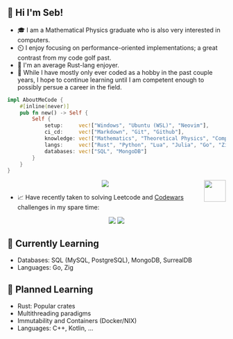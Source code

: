 <h2>🐋 Hi I'm Seb!</h2>



- 🎓 I am a Mathematical Physics graduate who is also very interested in computers.
- ⏲️ I enjoy focusing on performance-oriented implementations; a great contrast from my code golf past.
- 🦀 I'm an average Rust-lang enjoyer.
- 💼 While I have mostly only ever coded as a hobby in the past couple years, I hope to continue learning until I am competent enough to possibly persue a career in the field.

```rust
impl AboutMeCode {
    #[inline(never)]
    pub fn new() -> Self {
        Self {
            setup:     vec!["Windows", "Ubuntu (WSL)", "Neovim"],
            ci_cd:     vec!["Markdown", "Git", "Github"],
            knowledge: vec!["Mathematics", "Theoretical Physics", "Computer Science"],
            langs:     vec!["Rust", "Python", "Lua", "Julia", "Go", "Zig", "C++"],      // Sorted by decreasing skill
            databases: vec!["SQL", "MongoDB"]                                           // WIP
        }
    }
}
```
<img align="right" src="https://media.giphy.com/media/j0ph697YBTGM8zm3u8/giphy.gif" width="50">
<p align="center">
    <img src="https://github-readme-stats.vercel.app/api/top-langs/?username=aritmos&size_weight=0.5&count_weight=1&hide=html&exclude_repo=Computer-Modelling,ziglings&layout=compact">
</p>

- 📈 Have recently taken to solving Leetcode and [Codewars](https://www.codewars.com) challenges in my spare time:

<!-- <div style="display: flex; justify-content: center;"> -->
<div align="center">
  <img src="https://img.shields.io/badge/dynamic/json?style=for-the-badge&labelColor=black&color=%23ffa116&label=Solved&query=solved&url=https%3A%2F%2Fbadge.xyli.tech/%2Fapi%2Fusers%2F340815e2&logo=leetcode&logoColor=yellow">
  <img src="https://www.codewars.com/users/aritmos/badges/micro">
</div>

## 🌿 Currently Learning
- Databases: SQL (MySQL, PostgreSQL), MongoDB, SurrealDB
- Languages: Go, Zig

## 🌱 Planned Learning
- Rust: Popular crates
- Multithreading paradigms
- Immutability and Containers (Docker/NIX)
- Languages: C++, Kotlin, ...
